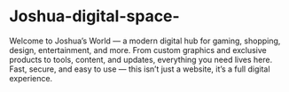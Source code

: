 # Joshua-digital-space-
 Welcome to Joshua’s World — a modern digital hub for gaming, shopping, design, entertainment, and more. From custom graphics and exclusive products to tools, content, and updates, everything you need lives here. Fast, secure, and easy to use — this isn’t just a website, it’s a full digital experience.
